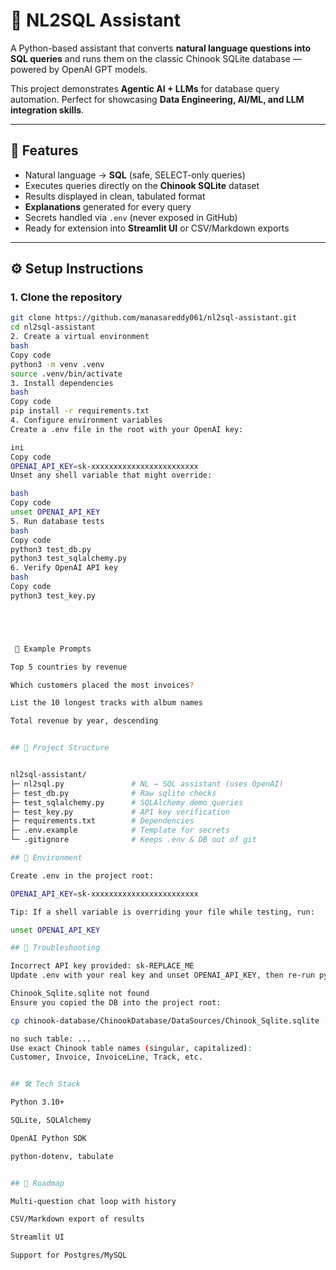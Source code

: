 # 🧠 NL2SQL Assistant

A Python-based assistant that converts **natural language questions into SQL queries** and runs them on the classic Chinook SQLite database — powered by OpenAI GPT models.

This project demonstrates **Agentic AI + LLMs** for database query automation. Perfect for showcasing **Data Engineering, AI/ML, and LLM integration skills**.

---

## 🚀 Features
- Natural language → **SQL** (safe, SELECT-only queries)
- Executes queries directly on the **Chinook SQLite** dataset
- Results displayed in clean, tabulated format
- **Explanations** generated for every query
- Secrets handled via `.env` (never exposed in GitHub)
- Ready for extension into **Streamlit UI** or CSV/Markdown exports

---

## ⚙️ Setup Instructions

### 1. Clone the repository
```bash
git clone https://github.com/manasareddy061/nl2sql-assistant.git
cd nl2sql-assistant
2. Create a virtual environment
bash
Copy code
python3 -m venv .venv
source .venv/bin/activate
3. Install dependencies
bash
Copy code
pip install -r requirements.txt
4. Configure environment variables
Create a .env file in the root with your OpenAI key:

ini
Copy code
OPENAI_API_KEY=sk-xxxxxxxxxxxxxxxxxxxxxxxx
Unset any shell variable that might override:

bash
Copy code
unset OPENAI_API_KEY
5. Run database tests
bash
Copy code
python3 test_db.py
python3 test_sqlalchemy.py
6. Verify OpenAI API key
bash
Copy code
python3 test_key.py





 🧪 Example Prompts

Top 5 countries by revenue

Which customers placed the most invoices?

List the 10 longest tracks with album names

Total revenue by year, descending


## 📂 Project Structure


nl2sql-assistant/
├─ nl2sql.py               # NL → SQL assistant (uses OpenAI)
├─ test_db.py              # Raw sqlite checks
├─ test_sqlalchemy.py      # SQLAlchemy demo queries
├─ test_key.py             # API key verification
├─ requirements.txt        # Dependencies
├─ .env.example            # Template for secrets
└─ .gitignore              # Keeps .env & DB out of git

## 🔑 Environment

Create .env in the project root:

OPENAI_API_KEY=sk-xxxxxxxxxxxxxxxxxxxxxxxx

Tip: If a shell variable is overriding your file while testing, run:

unset OPENAI_API_KEY

## 🧰 Troubleshooting

Incorrect API key provided: sk-REPLACE_ME
Update .env with your real key and unset OPENAI_API_KEY, then re-run python3 test_key.py.

Chinook_Sqlite.sqlite not found
Ensure you copied the DB into the project root:

cp chinook-database/ChinookDatabase/DataSources/Chinook_Sqlite.sqlite .

no such table: ...
Use exact Chinook table names (singular, capitalized):
Customer, Invoice, InvoiceLine, Track, etc.


## 🛠 Tech Stack

Python 3.10+

SQLite, SQLAlchemy

OpenAI Python SDK

python-dotenv, tabulate


## 📌 Roadmap

Multi-question chat loop with history

CSV/Markdown export of results

Streamlit UI

Support for Postgres/MySQL
